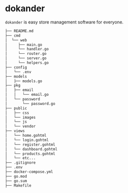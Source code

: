 # dokander

`dokander` is easy store management software for everyone.

<!--Golang project file tree -->

```bash
├── README.md
├── cmd
│  └── web
│     ├── main.go
│     └── handler.go
│     └── router.go
│     └── server.go
│     └── helpers.go
├── config
│   └── .env
├── models
│   ├── models.go
├── pkg
│   ├── email
│   │   └── email.go
│   └── password
│       └── password.go
├── public
│   ├── css
│   └── images
│   └── js
│   └── vendor
├── views
│   └── home.gohtml
│   └── login.gohtml
│   └── register.gohtml
│   └── dashboard.gohtml
│   └── products.gohtml
│   └── etc...
├── .gitignore
├── .env
├── docker-compose.yml
├── go.mod
├── go.sum
├── Makefile
```
